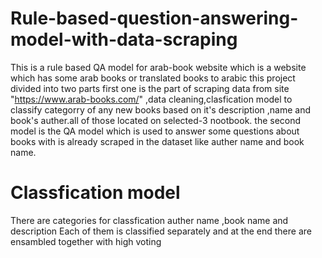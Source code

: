 # Rule-based-question-answering-model-with-data-scraping
This is a rule based QA model for arab-book website which is a website which has some arab books or translated books to arabic 
this project divided into two parts first one is the part of scraping data from site "https://www.arab-books.com/" ,data cleaning,clasfication model to classify categorry of any new books 
based on it's description ,name and book's auther.all of those located on selected-3 nootbook.
the second model is the QA model which is used to answer some questions about books with is already scraped in the dataset like auther name and book name.
# Classfication model
There are categories for classfication auther name ,book name and description Each of them is classified separately and at the end there are ensambled together with high voting 
